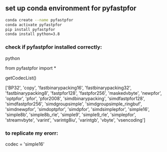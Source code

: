 ## set up conda environment for pyfastpfor
````bash
conda create --name pyfastpfor
conda activate pyfastpfor
pip install pyfastpfor
conda install python=3.8
````
### check if pyfastpfor installed correctly:
</p>python<br>
</p>from pyfastpfor import *<br>
</p>getCodecList()<br>
</p>['BP32', 'copy', 'fastbinarypacking16', 'fastbinarypacking32', 'fastbinarypacking8', 'fastpfor128', 'fastpfor256', 'maskedvbyte', 'newpfor', 'optpfor', 'pfor', 'pfor2008', 'simdbinarypacking', 'simdfastpfor128', 'simdfastpfor256', 'simdgroupsimple', 'simdgroupsimple_ringbuf', 'simdnewpfor', 'simdoptpfor', 'simdpfor', 'simdsimplepfor', 'simple16', 'simple8b', 'simple8b_rle', 'simple9', 'simple9_rle', 'simplepfor', 'streamvbyte', 'varint', 'varintg8iu', 'varintgb', 'vbyte', 'vsencoding']</p>


### to replicate my erorr:

codec = 'simple16'



